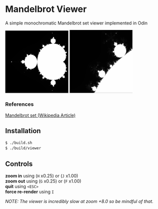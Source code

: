# Mandelbrot Viewer
A simple monochromatic Mandelbrot set viewer implemented in Odin

<img src="/assets/default.png" width="40%"></img> <img src="/assets/zoom_in.png" width="40%"></img>

### References
[Mandelbrot set (Wikipedia Article)](https://en.wikipedia.org/wiki/Mandelbrot_set)

## Installation

```bash
$ ./build.sh
$ ./build/viewer
```

## Controls
**zoom in**  using (`H` x0.25) or (`J` x1.00)<br>
**zoom out** using (`G` x0.25) or (`F` x1.00)<br>
**quit**     using `<ESC>`<br>
**force re-render** using `I` <br>

*NOTE: The viewer is incredibly slow at zoom +8.0 so be mindful of that.*
